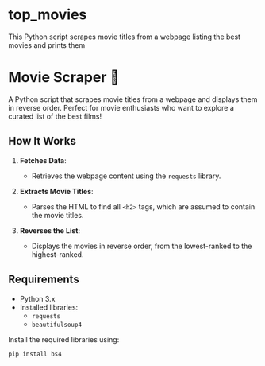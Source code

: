 # top_movies
This Python script scrapes movie titles from a webpage listing the best movies and prints them
# Movie Scraper 🎥

A Python script that scrapes movie titles from a webpage and displays them in reverse order. Perfect for movie enthusiasts who want to explore a curated list of the best films!

## How It Works

1. **Fetches Data**: 
   - Retrieves the webpage content using the `requests` library.

2. **Extracts Movie Titles**:
   - Parses the HTML to find all `<h2>` tags, which are assumed to contain the movie titles.

3. **Reverses the List**:
   - Displays the movies in reverse order, from the lowest-ranked to the highest-ranked.

## Requirements

- Python 3.x
- Installed libraries:
  - `requests`
  - `beautifulsoup4`

Install the required libraries using:
```bash
pip install bs4
